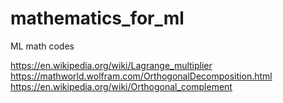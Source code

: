# mathematics_for_ml
ML math codes

https://en.wikipedia.org/wiki/Lagrange_multiplier
https://mathworld.wolfram.com/OrthogonalDecomposition.html
https://en.wikipedia.org/wiki/Orthogonal_complement
